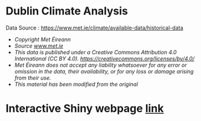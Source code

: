 # Dublin Climate Analysis

Data Source : https://www.met.ie/climate/available-data/historical-data

-	_Copyright Met Éireann_
-	_Source www.met.ie_
-	_This data is published under a Creative Commons Attribution 4.0 International (CC BY 4.0). https://creativecommons.org/licenses/by/4.0/_
-	_Met Éireann does not accept any liability whatsoever for any error or omission in the data, their availability, or for any loss or damage arising from their use._
-	_This material has been modified from the original_

# Interactive Shiny webpage [link](https://navankur-verma.shinyapps.io/Dublin_Climate_Analysis/)
